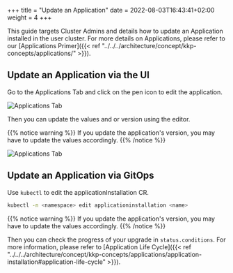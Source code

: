 +++
title = "Update an Application"
date =  2022-08-03T16:43:41+02:00
weight = 4
+++

This guide targets Cluster Admins and details how to update an Application installed in the user cluster.
For more details on Applications, please refer to our [Applications Primer]({{< ref "../../../architecture/concept/kkp-concepts/applications/" >}}).

## Update an Application via the UI
Go to the Applications Tab and click on the pen icon to edit the application.

![Applications Tab](/img/kubermatic/v2.25/applications/applications_edit_icon.png?classes=shadow,border "Applications edit button")

Then you can update the values and or version using the editor.

{{% notice warning %}}
If you update the application's version, you may have to update the values accordingly.
{{% /notice %}}


![Applications Tab](/img/kubermatic/v2.25/applications/applications_edit_values.png?classes=shadow,border "Applications edit values and version")

## Update an Application via GitOps
Use `kubectl` to edit the applicationInstallation CR.

```sh
kubectl -n <namespace> edit applicationinstallation <name>
```

{{% notice warning %}}
If you update the application's version, you may have to update the values accordingly.
{{% /notice %}}


Then you can check the progress of your upgrade in `status.conditions`. For more information, please refer to [Application Life Cycle]({{< ref "../../../architecture/concept/kkp-concepts/applications/application-installation#application-life-cycle" >}}).
